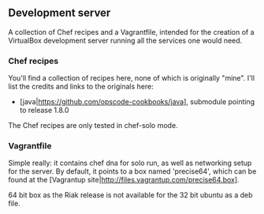 ## Development server

A collection of Chef recipes and a Vagrantfile, intended for the creation of a VirtualBox development server running all the services one would need.

### Chef recipes

You'll find a collection of recipes here, none of which is originally "mine". I'll list the credits and links to the originals here:

* [java|https://github.com/opscode-cookbooks/java], submodule pointing to release 1.8.0

The Chef recipes are only tested in chef-solo mode.

### Vagrantfile

Simple really: it contains chef dna for solo run, as well as networking setup for the server. By default, it points to a box named 'precise64', which can be found at the [Vagrantup site|http://files.vagrantup.com/precise64.box].

64 bit box as the Riak release is not available for the 32 bit ubuntu as a deb file.